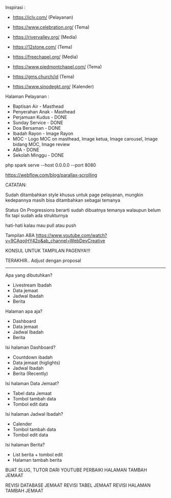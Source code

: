 Inspirasi :

- https://iclv.com/ (Pelayanan)

- https://www.celebration.org/ (Tema)

- https://rivervalley.org/ (Media)

- https://12stone.com/ (Tema)

- https://freechapel.org/ (Media)

- https://www.piedmontchapel.com/ (Tema)

- https://gms.church/id (Tema)

- https://www.sinodegkt.org/ (Kalender)

Halaman Pelayanan :

- Baptisan Air - Masthead
- Penyerahan Anak - Masthead
- Perjamuan Kudus - DONE
- Sunday Service - DONE
- Doa Bersaman - DONE
- Ibadah Rayon - Image Rayon
- MOC - Logo MOC on masthead, Image ketua, Image carousel, Image bidang MOC, Image review
- ABA - DONE
- Sekolah Minggu - DONE

php spark serve --host 0.0.0.0 --port 8080

https://webflow.com/blog/parallax-scrolling

CATATAN:

Sudah ditambahkan style khusus untuk page pelayanan, mungkin kedepannya masih bisa ditambahkan sebagai temanya

Status On Progressions berarti sudah dibuatnya temanya walaupun belum fix tapi sudah ada strukturnya

hati-hati kalau mau pull atau push

Tampilan ABA
https://www.youtube.com/watch?v=9CAqojHY42o&ab_channel=WebDevCreative

KONSUL UNTUK TAMPILAN PAGENYA!!!

TERAKHIR.. Adjust dengan proposal

---

Apa yang dibutuhkan?

- Livestream Ibadah
- Data jemaat
- Jadwal Ibadah
- Berita

Halaman apa aja?

- Dashboard
- Data jemaat
- Jadwal Ibadah
- Berita

Isi halaman Dashboard?

- Countdown ibadah
- Data jemaat (higlights)
- Jadwal Ibadah
- Berita (Recently)

Isi halaman Data Jemaat?

- Tabel data Jemaat
- Tombol tambah data
- Tombol edit data

Isi halaman Jadwal Ibadah?

- Calender
- Tombol tambah data
- Tombol edit data

Isi halaman Berita?

- List berita + tombol edit
- Halaman tambah berita

BUAT SLUG, TUTOR DARI YOUTUBE
PERBAIKI HALAMAN TAMBAH JEMAAT

REVISI DATABASE JEMAAT
REVISI TABEL JEMAAT
REVISI HALAMAN TAMBAH JEMAAT
